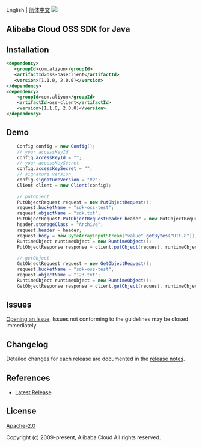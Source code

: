 English | [简体中文](README-CN.md)
![](https://aliyunsdk-pages.alicdn.com/icons/AlibabaCloud.svg)

## Alibaba Cloud OSS SDK for Java

## Installation

```xml
<dependency>
   <groupId>com.aliyun</groupId>
   <artifactId>oss-baseclient</artifactId>
   <version>[1.1.0, 2.0.0)</version>
</dependency>
<dependency>
    <groupId>com.aliyun</groupId>
    <artifactId>oss-client</artifactId>
    <version>[1.1.0, 2.0.0)</version>
</dependency>
```

## Demo
```java
    Config config = new Config();
    // your accessKeyId
    config.accessKeyId = "";
    // your accessKeySecret
    config.accessKeySecret = "";
    // signature version 
    config.signatureVersion = "V2";
    Client client = new Client(config);
    
    // putObject
    PutObjectRequest request = new PutObjectRequest();
    request.bucketName = "sdk-oss-test";
    request.objectName = "sdk.txt";
    PutObjectRequest.PutObjectRequestHeader header = new PutObjectRequest.PutObjectRequestHeader();
    header.storageClass = "Archive";
    request.header = header;
    request.body = new ByteArrayInputStream("value".getBytes("UTF-8"));
    RuntimeObject runtimeObject = new RuntimeObject();
    PutObjectResponse response = client.putObject(request, runtimeObject);
    
    // getObject
    GetObjectRequest request = new GetObjectRequest();
    request.bucketName = "sdk-oss-test";
    request.objectName = "123.txt";
    RuntimeObject runtimeObject = new RuntimeObject();
    GetObjectResponse response = client.getObject(request, runtimeObject);
```

## Issues
[Opening an Issue](https://github.com/aliyun/alibabacloud-oss-sdk/issues/new), Issues not conforming to the guidelines may be closed immediately.

## Changelog
Detailed changes for each release are documented in the [release notes](./ChangeLog.txt).

## References
* [Latest Release](https://github.com/aliyun/alibabacloud-oss-sdk/tree/master/langs/java)

## License
[Apache-2.0](http://www.apache.org/licenses/LICENSE-2.0)

Copyright (c) 2009-present, Alibaba Cloud All rights reserved.